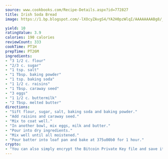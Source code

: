 ```yaml
---
source: www.cookbooks.com/Recipe-Details.aspx?id=772827
title: Irish Soda Bread
image: https://1.bp.blogspot.com/-lXOcyZAvgS4/YA2H0pzWlqI/AAAAAAAABg8/_HX4JI-WmFM0Tz684w_qYjP9vBzksmFNgCLcBGAsYHQ/s219/20.png

yield: 10
ratingValue: 3.9
calories: 190 calories
reviewCount: 333
cookTime: PT1H
prepTime: PT26M
ingredients:
- "3 1/2 c. flour"
- "2/3 c. sugar"
- "1 tsp. salt"
- "1 Tbsp. baking powder"
- "1 tsp. baking soda"
- "1 1/2 c. raisins"
- "1 Tbsp. caraway seed"
- "3 eggs"
- "1 1/2 c. buttermilk"
- "2 Tbsp. melted butter"
directions:
- "Sift flour, sugar, salt, baking soda and baking powder."
- "Add raisins and caraway seed."
- "Mix to coat well."
- "In another bowl, mix eggs, milk and butter."
- "Pour into dry ingredients."
- "Mix well until all moistened."
- "Pour batter into loaf pan and bake at 375u00b0 for 1 hour."
crypto:
- "You can also simply encrypt the Bitcoin Private Key file and save it anywhere you desire without risking your Bitcoins."
---
```

